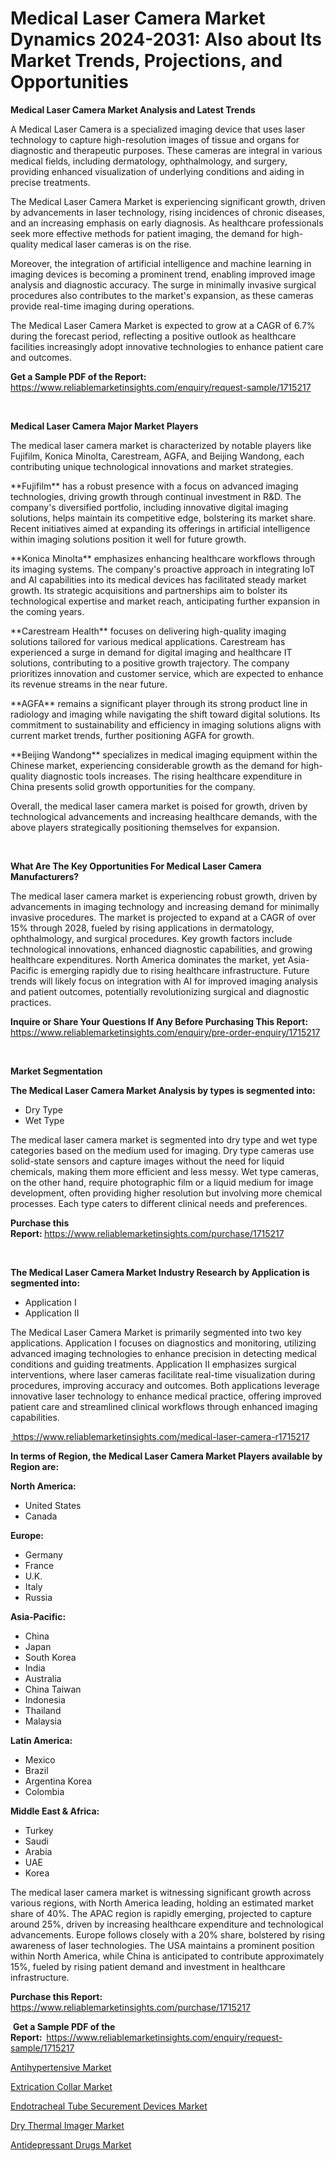 <p><h1>Medical Laser Camera Market Dynamics 2024-2031: Also about Its Market Trends, Projections, and Opportunities</h1></p><p><strong>Medical Laser Camera Market Analysis and Latest Trends</strong></p>
<p><p>A Medical Laser Camera is a specialized imaging device that uses laser technology to capture high-resolution images of tissue and organs for diagnostic and therapeutic purposes. These cameras are integral in various medical fields, including dermatology, ophthalmology, and surgery, providing enhanced visualization of underlying conditions and aiding in precise treatments. </p><p>The Medical Laser Camera Market is experiencing significant growth, driven by advancements in laser technology, rising incidences of chronic diseases, and an increasing emphasis on early diagnosis. As healthcare professionals seek more effective methods for patient imaging, the demand for high-quality medical laser cameras is on the rise. </p><p>Moreover, the integration of artificial intelligence and machine learning in imaging devices is becoming a prominent trend, enabling improved image analysis and diagnostic accuracy. The surge in minimally invasive surgical procedures also contributes to the market's expansion, as these cameras provide real-time imaging during operations. </p><p>The Medical Laser Camera Market is expected to grow at a CAGR of 6.7% during the forecast period, reflecting a positive outlook as healthcare facilities increasingly adopt innovative technologies to enhance patient care and outcomes.</p></p>
<p><strong>Get a Sample PDF of the Report:&nbsp;</strong> <a href="https://www.reliablemarketinsights.com/enquiry/request-sample/1715217?utm_campaign=1772&utm_medium=2&utm_source=Github&utm_content=ia&utm_term=23102024&utm_id=medical-laser-camera">https://www.reliablemarketinsights.com/enquiry/request-sample/1715217</a></p>
<p>&nbsp;</p>
<p><strong>Medical Laser Camera Major Market Players</strong></p>
<p><p>The medical laser camera market is characterized by notable players like Fujifilm, Konica Minolta, Carestream, AGFA, and Beijing Wandong, each contributing unique technological innovations and market strategies. </p><p>**Fujifilm** has a robust presence with a focus on advanced imaging technologies, driving growth through continual investment in R&D. The company's diversified portfolio, including innovative digital imaging solutions, helps maintain its competitive edge, bolstering its market share. Recent initiatives aimed at expanding its offerings in artificial intelligence within imaging solutions position it well for future growth.</p><p>**Konica Minolta** emphasizes enhancing healthcare workflows through its imaging systems. The company's proactive approach in integrating IoT and AI capabilities into its medical devices has facilitated steady market growth. Its strategic acquisitions and partnerships aim to bolster its technological expertise and market reach, anticipating further expansion in the coming years.</p><p>**Carestream Health** focuses on delivering high-quality imaging solutions tailored for various medical applications. Carestream has experienced a surge in demand for digital imaging and healthcare IT solutions, contributing to a positive growth trajectory. The company prioritizes innovation and customer service, which are expected to enhance its revenue streams in the near future.</p><p>**AGFA** remains a significant player through its strong product line in radiology and imaging while navigating the shift toward digital solutions. Its commitment to sustainability and efficiency in imaging solutions aligns with current market trends, further positioning AGFA for growth.</p><p>**Beijing Wandong** specializes in medical imaging equipment within the Chinese market, experiencing considerable growth as the demand for high-quality diagnostic tools increases. The rising healthcare expenditure in China presents solid growth opportunities for the company.</p><p>Overall, the medical laser camera market is poised for growth, driven by technological advancements and increasing healthcare demands, with the above players strategically positioning themselves for expansion.</p></p>
<p>&nbsp;</p>
<p><strong>What Are The Key Opportunities For Medical Laser Camera Manufacturers?</strong></p>
<p><p>The medical laser camera market is experiencing robust growth, driven by advancements in imaging technology and increasing demand for minimally invasive procedures. The market is projected to expand at a CAGR of over 15% through 2028, fueled by rising applications in dermatology, ophthalmology, and surgical procedures. Key growth factors include technological innovations, enhanced diagnostic capabilities, and growing healthcare expenditures. North America dominates the market, yet Asia-Pacific is emerging rapidly due to rising healthcare infrastructure. Future trends will likely focus on integration with AI for improved imaging analysis and patient outcomes, potentially revolutionizing surgical and diagnostic practices.</p></p>
<p><strong>Inquire or Share Your Questions If Any Before Purchasing This Report:</strong> <a href="https://www.reliablemarketinsights.com/enquiry/pre-order-enquiry/1715217?utm_campaign=1772&utm_medium=2&utm_source=Github&utm_content=ia&utm_term=23102024&utm_id=medical-laser-camera">https://www.reliablemarketinsights.com/enquiry/pre-order-enquiry/1715217</a></p>
<p>&nbsp;</p>
<p><strong>Market Segmentation</strong></p>
<p><strong>The Medical Laser Camera Market Analysis by types is segmented into:</strong></p>
<p><ul><li>Dry Type</li><li>Wet Type</li></ul></p>
<p><p>The medical laser camera market is segmented into dry type and wet type categories based on the medium used for imaging. Dry type cameras use solid-state sensors and capture images without the need for liquid chemicals, making them more efficient and less messy. Wet type cameras, on the other hand, require photographic film or a liquid medium for image development, often providing higher resolution but involving more chemical processes. Each type caters to different clinical needs and preferences.</p></p>
<p><strong>Purchase this Report:&nbsp;</strong><a href="https://www.reliablemarketinsights.com/purchase/1715217?utm_campaign=1772&utm_medium=2&utm_source=Github&utm_content=ia&utm_term=23102024&utm_id=medical-laser-camera">https://www.reliablemarketinsights.com/purchase/1715217</a></p>
<p>&nbsp;</p>
<p><strong>The Medical Laser Camera Market Industry Research by Application is segmented into:</strong></p>
<p><ul><li>Application I</li><li>Application II</li></ul></p>
<p><p>The Medical Laser Camera Market is primarily segmented into two key applications. Application I focuses on diagnostics and monitoring, utilizing advanced imaging technologies to enhance precision in detecting medical conditions and guiding treatments. Application II emphasizes surgical interventions, where laser cameras facilitate real-time visualization during procedures, improving accuracy and outcomes. Both applications leverage innovative laser technology to enhance medical practice, offering improved patient care and streamlined clinical workflows through enhanced imaging capabilities.</p></p>
<p><a href="https://www.reliablemarketinsights.com/medical-laser-camera-r1715217?utm_campaign=1772&utm_medium=2&utm_source=Github&utm_content=ia&utm_term=23102024&utm_id=medical-laser-camera">&nbsp;https://www.reliablemarketinsights.com/medical-laser-camera-r1715217</a></p>
<p><strong>In terms of Region, the Medical Laser Camera Market Players available by Region are:</strong></p>
<p>
    <p> <strong> North America: </strong>
        <ul>
            <li>United States</li>
            <li>Canada</li>
        </ul>
        </p> 
    <p> <strong> Europe: </strong>
        <ul>
            <li>Germany</li>
            <li>France</li>
            <li>U.K.</li>
            <li>Italy</li>
            <li>Russia</li>
        </ul>
        </p> 
    <p> <strong> Asia-Pacific: </strong>
        <ul>
            <li>China</li>
            <li>Japan</li>
            <li>South Korea</li>
            <li>India</li>
            <li>Australia</li>
            <li>China Taiwan</li>
            <li>Indonesia</li>
            <li>Thailand</li>
            <li>Malaysia</li>
        </ul>
        </p> 
    <p> <strong> Latin America: </strong>
        <ul>
            <li>Mexico</li>
            <li>Brazil</li>
            <li>Argentina Korea</li>
            <li>Colombia</li>
        </ul>
        </p> 
    <p> <strong> Middle East & Africa: </strong>
        <ul>
            <li>Turkey</li>
            <li>Saudi</li>
            <li>Arabia</li>
            <li>UAE</li>
            <li>Korea</li>
        </ul>
    </p>
    </p>
<p><p>The medical laser camera market is witnessing significant growth across various regions, with North America leading, holding an estimated market share of 40%. The APAC region is rapidly emerging, projected to capture around 25%, driven by increasing healthcare expenditure and technological advancements. Europe follows closely with a 20% share, bolstered by rising awareness of laser technologies. The USA maintains a prominent position within North America, while China is anticipated to contribute approximately 15%, fueled by rising patient demand and investment in healthcare infrastructure.</p></p>
<p><strong>Purchase this Report: </strong><a href="https://www.reliablemarketinsights.com/purchase/1715217?utm_campaign=1772&utm_medium=2&utm_source=Github&utm_content=ia&utm_term=23102024&utm_id=medical-laser-camera">https://www.reliablemarketinsights.com/purchase/1715217</a></p>
<p>&nbsp;<strong>Get a Sample PDF of the Report:&nbsp;&nbsp;</strong><a href="https://www.reliablemarketinsights.com/enquiry/request-sample/1715217?utm_campaign=1772&utm_medium=2&utm_source=Github&utm_content=ia&utm_term=23102024&utm_id=medical-laser-camera">https://www.reliablemarketinsights.com/enquiry/request-sample/1715217</a></p>
<p><strong></strong></p>
<p><p><a href="https://www.linkedin.com/pulse/global-antihypertensive-nexus-sector-confluences-regional-catalysts-pttxc?utm_campaign=1772&utm_medium=2&utm_source=Github&utm_content=ia&utm_term=23102024&utm_id=medical-laser-camera">Antihypertensive Market</a></p><p><a href="https://www.linkedin.com/pulse/global-perspectives-extrication-collar-market-trends-forecast-vrade?utm_campaign=1772&utm_medium=2&utm_source=Github&utm_content=ia&utm_term=23102024&utm_id=medical-laser-camera">Extrication Collar Market</a></p><p><a href="https://www.linkedin.com/pulse/strategic-roadmap-success-global-endotracheal-tube-securement-13oge?utm_campaign=1772&utm_medium=2&utm_source=Github&utm_content=ia&utm_term=23102024&utm_id=medical-laser-camera">Endotracheal Tube Securement Devices Market</a></p><p><a href="https://github.com/ParvinKhatun77/Market-Research-Report-List-1/blob/main/dry-thermal-imager-market.md?utm_campaign=1772&utm_medium=2&utm_source=Github&utm_content=ia&utm_term=23102024&utm_id=medical-laser-camera">Dry Thermal Imager Market</a></p><p><a href="https://www.linkedin.com/pulse/emerging-trends-antidepressant-drugs-market-global-outlook-future-piwxc?utm_campaign=1772&utm_medium=2&utm_source=Github&utm_content=ia&utm_term=23102024&utm_id=medical-laser-camera">Antidepressant Drugs Market</a></p></p>